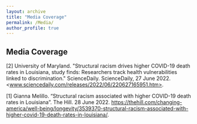```yaml
---
layout: archive
title: "Media Coverage"
permalink: /Media/
author_profile: true
---
```


## Media Coverage

[2] University of Maryland. "Structural racism drives higher COVID-19 death rates in Louisiana, study finds: Researchers track health vulnerabilities linked to discrimination." ScienceDaily. ScienceDaily, 27 June 2022. <www.sciencedaily.com/releases/2022/06/220627165951.htm>.

[1] Gianna Melillo. “Structural racism associated with higher COVID-19 death rates in Louisiana”. The Hill. 28 June 2022. <https://thehill.com/changing-america/well-being/longevity/3539370-structural-racism-associated-with-higher-covid-19-death-rates-in-louisiana/>.
